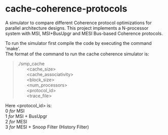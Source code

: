 # cache-coherence-protocols
A simulator to compare different Coherence protocol optimizations for parallel architecture designs. This project implements a N-processor system with MSI, MSI+BusUpgr and MESI Bus-based Coherence protocols.

To run the simulator first compile the code by executing the command 'make'.<br/>
The format of the command to run the cache coherence simulator is:

>./smp_cache<br/>
>&emsp;&emsp;<cache_size><br/>
>&emsp;&emsp;<cache_associativity><br/>
>&emsp;&emsp;<block_size><br/>
>&emsp;&emsp;<num_processors><br/>
>&emsp;&emsp;<protocol_id><br/>
>&emsp;&emsp;<trace_file><br/>

Here <protocol_id> is:<br/>
0 *for* MSI<br/>
1 *for* MSI + BusUpgr<br/>
2 *for* MESI<br/>
3 *for* MESI + Snoop Filter (History Filter)<br/>
